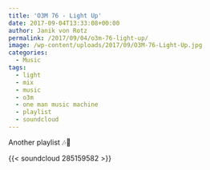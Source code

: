 ```yaml
---
title: 'O3M 76 - Light Up'
date: 2017-09-04T13:33:08+00:00
author: Janik von Rotz
permalink: /2017/09/04/o3m-76-light-up/
image: /wp-content/uploads/2017/09/O3M-76-Light-Up.jpg
categories:
  - Music
tags:
  - light
  - mix
  - music
  - o3m
  - one man music machine
  - playlist
  - soundcloud
---
```

Another playlist 🎶🎹

{{< soundcloud 285159582 >}}
